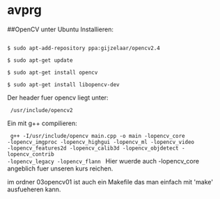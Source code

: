 avprg
=====

##OpenCV unter Ubuntu Installieren:
<pre><code>
$ sudo apt-add-repository ppa:gijzelaar/opencv2.4

$ sudo apt-get update

$ sudo apt-get install opencv

$ sudo apt-get install libopencv-dev
</code></pre>
Der header fuer opencv liegt unter:

<code> /usr/include/opencv2 </code>

Ein mit g++ compilieren:

<code> g++ -I/usr/include/opencv main.cpp -o main -lopencv_core -lopencv_imgproc -lopencv_highgui -lopencv_ml -lopencv_video -lopencv_features2d -lopencv_calib3d -lopencv_objdetect -lopencv_contrib -lopencv_legacy -lopencv_flann
</code>
Hier wuerde auch -lopencv_core angeblich fuer unseren kurs reichen.

im ordner 03opencv01 ist auch ein Makefile das man einfach mit 'make' ausfueheren kann.